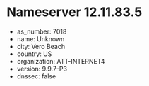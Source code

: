# Nameserver 12.11.83.5

* as_number: 7018
* name: Unknown
* city: Vero Beach
* country: US
* organization: ATT-INTERNET4
* version: 9.9.7-P3
* dnssec: false
